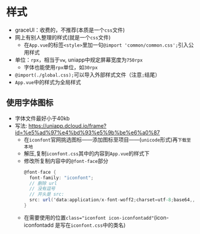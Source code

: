 # 样式

- graceUI：收费的，不推荐(本质是一个`css`文件)
- 网上有别人整理的样式(就是一个`css`文件)
  * 在`App.vue`的标签`<style>`里加一句`@import 'common/common.css';`引入公用样式 
- 单位：`rpx`，相当于`vw`, uniapp中规定屏幕宽度为`750rpx`
  * 字体也能使用`rpx`单位，如`30rpx`
- `@import(./global.css);`可以导入外部样式文件（注意`;`结尾）
- `App.vue`中的样式为全局样式

## 使用字体图标
* 字体文件最好小于40kb
* 写法: https://uniapp.dcloud.io/frame?id=%e5%ad%97%e4%bd%93%e5%9b%be%e6%a0%87
  - 在`iconfont`官网挑选图标——添加图标至项目——(`unicode`形式)再`下载至本地`
  - 解压,复制`iconfont.css`其中的内容到`App.vue`的样式下
  - 修改所复制内容中的`@font-face`部分
    ```cs
    @font-face {
      font-family: "iconfont";
      // 删除 url
      // 没有逗号
      // 开头是 src: 
      src: url('data:application/x-font-woff2;charset=utf-8;base64,,format('woff2')
    }
    ```
  - 在需要使用的位置`class="iconfont icon-iconfontadd"`(icon-iconfontadd 是写在`iconfont.css`中的类名)